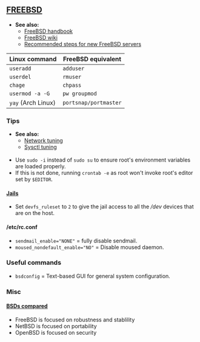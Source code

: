 
## [FREEBSD](https://www.freebsd.org/)

- **See also:**
  - [FreeBSD handbook](https://docs.freebsd.org/en/books/handbook/)
  - [FreeBSD wiki](https://wiki.freebsd.org/FrontPage)
  - [Recommended steps for new FreeBSD servers](https://www.digitalocean.com/community/tutorials/recommended-steps-for-new-freebsd-12-0-servers)

| Linux command      | FreeBSD equivalent    |
|--------------------|-----------------------|
| `useradd`          | `adduser`             |
| `userdel`          | `rmuser`              |
| `chage`            | `chpass`              |
| `usermod -a -G`    | `pw groupmod`         |
| `yay` (Arch Linux) | `portsnap/portmaster` |

### Tips

- **See also:**
  - [Network tuning](https://calomel.org/freebsd_network_tuning.html)
  - [Sysctl tuning](https://serverfault.com/questions/64356/freebsd-performance-tuning-sysctl-parameter-loader-conf-kernel)
<br><br>
- Use `sudo -i` instead of `sudo su` to ensure root's environment variables are loaded properly.
- If this is not done, running `crontab -e` as root won't invoke root's editor set by `$EDITOR`.

#### [Jails](https://docs.freebsd.org/en/books/handbook/jails/)

- Set `devfs_ruleset` to `2` to give the jail access to all the */dev* devices that are on the host.

#### /etc/rc.conf

- `sendmail_enable="NONE"` = fully disable sendmail.
- `moused_nondefault_enable="NO"` = Disable moused daemon.

### Useful commands

- `bsdconfig` = Text-based GUI for general system configuration.

### Misc

#### [BSDs compared](https://jameshoward.us/archive/the-bsd-family-tree/)

- FreeBSD is focused on robustness and stablility
- NetBSD is focused on portability
- OpenBSD is focused on security
